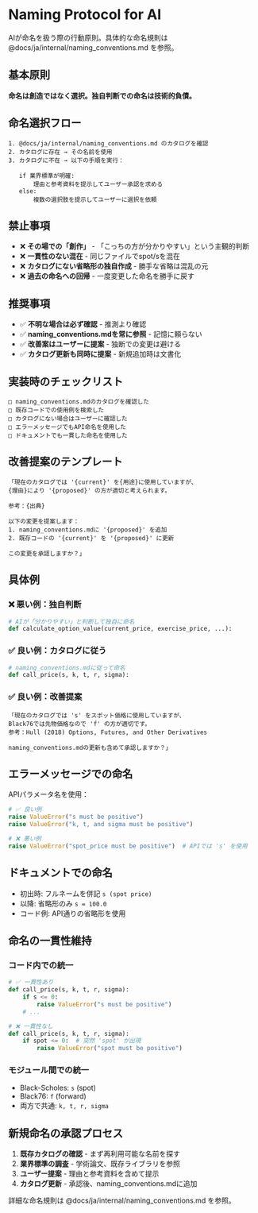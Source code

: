 # Naming Protocol for AI

AIが命名を扱う際の行動原則。具体的な命名規則は @docs/ja/internal/naming_conventions.md を参照。

## 基本原則

**命名は創造ではなく選択。独自判断での命名は技術的負債。**

## 命名選択フロー

```
1. @docs/ja/internal/naming_conventions.md のカタログを確認
2. カタログに存在 → その名前を使用
3. カタログに不在 → 以下の手順を実行：
   
   if 業界標準が明確:
       理由と参考資料を提示してユーザー承認を求める
   else:
       複数の選択肢を提示してユーザーに選択を依頼
```

## 禁止事項

- ❌ **その場での「創作」** - 「こっちの方が分かりやすい」という主観的判断
- ❌ **一貫性のない混在** - 同じファイルでspot/sを混在
- ❌ **カタログにない省略形の独自作成** - 勝手な省略は混乱の元
- ❌ **過去の命名への回帰** - 一度変更した命名を勝手に戻す

## 推奨事項

- ✅ **不明な場合は必ず確認** - 推測より確認
- ✅ **naming_conventions.mdを常に参照** - 記憶に頼らない
- ✅ **改善案はユーザーに提案** - 独断での変更は避ける
- ✅ **カタログ更新も同時に提案** - 新規追加時は文書化

## 実装時のチェックリスト

```
□ naming_conventions.mdのカタログを確認した
□ 既存コードでの使用例を検索した
□ カタログにない場合はユーザーに確認した
□ エラーメッセージでもAPI命名を使用した
□ ドキュメントでも一貫した命名を使用した
```

## 改善提案のテンプレート

```
「現在のカタログでは '{current}' を{用途}に使用していますが、
{理由}により '{proposed}' の方が適切と考えられます。

参考：{出典}

以下の変更を提案します：
1. naming_conventions.mdに '{proposed}' を追加
2. 既存コードの '{current}' を '{proposed}' に更新

この変更を承認しますか？」
```

## 具体例

### ❌ 悪い例：独自判断
```python
# AIが「分かりやすい」と判断して独自に命名
def calculate_option_value(current_price, exercise_price, ...):
```

### ✅ 良い例：カタログに従う
```python
# naming_conventions.mdに従って命名
def call_price(s, k, t, r, sigma):
```

### ✅ 良い例：改善提案
```
「現在のカタログでは 's' をスポット価格に使用していますが、
Black76では先物価格なので 'f' の方が適切です。
参考：Hull (2018) Options, Futures, and Other Derivatives

naming_conventions.mdの更新も含めて承認しますか？」
```

## エラーメッセージでの命名

APIパラメータ名を使用：
```python
# ✅ 良い例
raise ValueError("s must be positive")
raise ValueError("k, t, and sigma must be positive")

# ❌ 悪い例
raise ValueError("spot_price must be positive")  # APIでは 's' を使用
```

## ドキュメントでの命名

- 初出時: フルネームを併記 `s (spot price)`
- 以降: 省略形のみ `s = 100.0`
- コード例: API通りの省略形を使用

## 命名の一貫性維持

### コード内での統一
```python
# ✅ 一貫性あり
def call_price(s, k, t, r, sigma):
    if s <= 0:
        raise ValueError("s must be positive")
    # ...

# ❌ 一貫性なし
def call_price(s, k, t, r, sigma):
    if spot <= 0:  # 突然 'spot' が出現
        raise ValueError("spot must be positive")
```

### モジュール間での統一
- Black-Scholes: `s` (spot)
- Black76: `f` (forward)
- 両方で共通: `k, t, r, sigma`

## 新規命名の承認プロセス

1. **既存カタログの確認** - まず再利用可能な名前を探す
2. **業界標準の調査** - 学術論文、既存ライブラリを参照
3. **ユーザー提案** - 理由と参考資料を含めて提示
4. **カタログ更新** - 承認後、naming_conventions.mdに追加

詳細な命名規則は @docs/ja/internal/naming_conventions.md を参照。